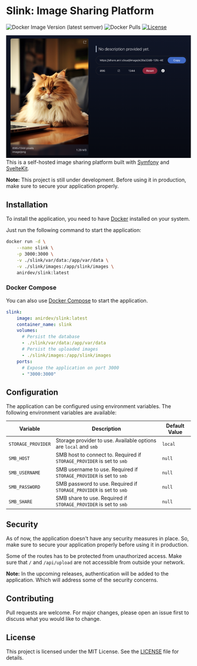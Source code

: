 # Slink: Image Sharing Platform

![Docker Image Version (latest semver)](https://img.shields.io/docker/v/anirdev/slink?color=blue)
![Docker Pulls](https://img.shields.io/docker/pulls/anirdev/slink)
[![License](https://img.shields.io/badge/license-MIT-blue.svg)](LICENSE)

![Slink](screens/8fb748c7-b3bd-46f4-add9-d21f257ec34d.png)
This is a self-hosted image sharing platform built with [Symfony](https://symfony.com/) and [SvelteKit](https://kit.svelte.dev/).

**Note:** This project is still under development. Before using it in production, make sure to secure your application properly.

## Installation
To install the application, you need to have [Docker](https://docs.docker.com/get-docker/) installed on your system.

Just run the following command to start the application:
```bash
docker run -d \
    --name slink \
    -p 3000:3000 \
    -v ./slink/var/data:/app/var/data \
    -v ./slink/images:/app/slink/images \
    anirdev/slink:latest
```

### Docker Compose

You can also use [Docker Compose](https://docs.docker.com/compose/) to start the application.
```yaml
slink:
    image: anirdev/slink:latest
    container_name: slink
    volumes:
      # Persist the database
      - ./slink/var/data:/app/var/data
      # Persist the uploaded images
      - ./slink/images:/app/slink/images
    ports:
      # Expose the application on port 3000
      - "3000:3000"
```

## Configuration
The application can be configured using environment variables. The following environment variables are available:

| Variable | Description                                                      | Default Value |
| -------- |------------------------------------------------------------------|---------------|
| `STORAGE_PROVIDER` | Storage provider to use. Available options are `local` and `smb` | `local` |
| `SMB_HOST` | SMB host to connect to. Required if `STORAGE_PROVIDER` is set to `smb` | `null` |
| `SMB_USERNAME` | SMB username to use. Required if `STORAGE_PROVIDER` is set to `smb` | `null` |
| `SMB_PASSWORD` | SMB password to use. Required if `STORAGE_PROVIDER` is set to `smb` | `null` |
| `SMB_SHARE` | SMB share to use. Required if `STORAGE_PROVIDER` is set to `smb` | `null` |

## Security
As of now, the application doesn't have any security measures in place. So, make sure to secure your application properly before using it in production.

Some of the routes has to be protected from unauthorized access.
Make sure that `/` and `/api/upload` are not accessible from outside your network.

**Note:** In the upcoming releases, authentication will be added to the application. Which will address some of the security concerns.

## Contributing
Pull requests are welcome. For major changes, please open an issue first to discuss what you would like to change.

## License

This project is licensed under the MIT License. See the [LICENSE](LICENSE) file for details.

